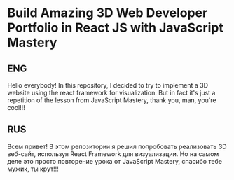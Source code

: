 # Build Amazing 3D Web Developer Portfolio in React JS with JavaScript Mastery

## ENG

Hello everybody! In this repository, I decided to try to implement a 3D website using the react framework for visualization.
But in fact it's just a repetition of the lesson from JavaScript Mastery, thank you, man, you're cool!!!

## RUS

Всем привет! В этом репозитории я решил попробовать реализовать 3D веб-сайт, используя React Framework для визуализации.
Но на самом деле это просто повторение урока от JavaScript Mastery, спасибо тебе мужик, ты крут!!!
